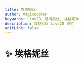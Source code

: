 ```yaml
---
title: 埃格妮丝
author: MagicGopher
keywords: Live2D, 碧海航线, 埃格妮丝
description: 埃格妮丝 Live2D 模型
editLink: false
---
```


# ✨ 埃格妮丝

<ClientOnly>
    <Live2DViewer modelUrl="/live2d/aijier_2/aijier_2.model3.json" :scale="0.1" />
</ClientOnly>